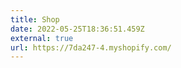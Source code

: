 ```yaml
---
title: Shop
date: 2022-05-25T18:36:51.459Z
external: true
url: https://7da247-4.myshopify.com/
---
```

